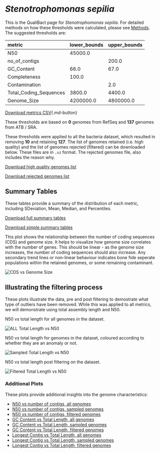 # *Stenotrophomonas sepilia*

This is the QualiBact page for *Stenotrophomonas sepilia*. For detailed methods on how these thresholds were calculated, please see [Methods](../../methods.md).
The suggested thresholds are: 

| metric                 | lower_bounds   | upper_bounds   |
|:-----------------------|:---------------|:---------------|
| N50                    | 45000.0        |                |
| no_of_contigs          |                | 200.0          |
| GC_Content             | 66.0           | 67.0           |
| Completeness           | 100.0          |                |
| Contamination          |                | 2.0            |
| Total_Coding_Sequences | 3800.0         | 4400.0         |
| Genome_Size            | 4200000.0      | 4800000.0      |

[Download metrics CSV](Stenotrophomonas_sepilia_metrics.csv){.md-button}


These thresholds are based on **0** genomes from RefSeq and **137** genomes from ATB / SRA.

These thresholds were applied to all the bacteria dataset, which resulted in removing **10** and retaining **127**.
The list of genomes retained (i.e. high quality) and the list of genomes rejected (filtered) can be downloaded below. These files are in `.xz` format. The rejected genomes file, also includes the reason why.

[Download high quality genomes list](Stenotrophomonas_sepilia_high_quality_genomes.csv.xz)


[Download rejected genomes list](Stenotrophomonas_sepilia_filtered_out_genomes.csv.xz)



## Summary Tables
These tables provide a summary of the distribution of each metric, including SDeviation, Mean, Median, and Percentiles.

[Download full summary tables](summary.csv)

[Download simple summary tables](selected_summary.csv)

This plot shows the relationship between the number of coding sequences (CDS) and genome size. It helps to visualize how genome size correlates with the number of genes. This should be linear - as the genome size increases, the number of coding sequences should also increase. Any secondary trend lines or non-linear behaviour indicates bone fide seperate populations within the retained genomes, or some remaining contaminant. 

![CDS vs Genome Size](Stenotrophomonas_sepilia_CDS_vs_Genome_Size.png)

## Illustrating the filtering process
These plots illustrate the data, pre and post filtering to demostrate what type of outliers have been removed. While this was applied to all metrics, we will demonstrate using total assembly length and N50.

N50 vs total length for all genomes in the dataset.

![ALL Total Length vs N50](Stenotrophomonas_sepilia_all_total_length_N50.png)

N50 vs total length for genomes in the dataset, coloured according to whether they are an anomaly or not.

![Sampled Total Length vs N50](Stenotrophomonas_sepilia_sample_total_length_N50.png)

N50 vs total length post filtering on the dataset.

![Filtered Total Length vs N50](Stenotrophomonas_sepilia_filt_total_length_N50.png)

### Additional Plots

These plots provide additional insights into the genome characteristics:

- [N50 vs number of contigs, all genomes](Stenotrophomonas_sepilia_all_N50_number.png)
- [N50 vs number of contigs, sampled genomes](Stenotrophomonas_sepilia_sample_N50_number.png)
- [N50 vs number of contigs, filtered genomes](Stenotrophomonas_sepilia_filt_N50_number.png)
- [GC Content vs Total Length, all genomes](Stenotrophomonas_sepilia_all_total_length_GC_Content.png)
- [GC Content vs Total Length, sampled genomes](Stenotrophomonas_sepilia_sample_total_length_GC_Content.png)
- [GC Content vs Total Length, filtered genomes](Stenotrophomonas_sepilia_filt_total_length_GC_Content.png)
- [Longest Contig vs Total Length, all genomes](Stenotrophomonas_sepilia_all_total_length_longest.png)
- [Longest Contig vs Total Length, sampled genomes](Stenotrophomonas_sepilia_sample_total_length_longest.png)
- [Longest Contig vs Total Length, filtered genomes](Stenotrophomonas_sepilia_filt_total_length_longest.png)
